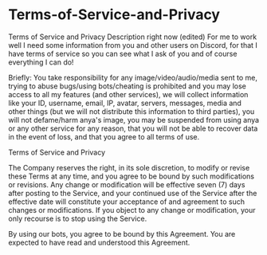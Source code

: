 # Terms-of-Service-and-Privacy

Terms of Service and Privacy
Description
right now (edited)
For me to work well I need some information from you and other users on Discord, for that I have terms of service so you can see what I ask of you and of course everything I can do!

Briefly: You take responsibility for any image/video/audio/media sent to me, trying to abuse bugs/using bots/cheating is prohibited and you may lose access to all my features (and other services), we will collect information like your ID, username, email, IP, avatar, servers, messages, media and other things (but we will not distribute this information to third parties), you will not defame/harm anya's image, you may be suspended from using anya or any other service for any reason, that you will not be able to recover data in the event of loss, and that you agree to all terms of use.

Terms of Service and Privacy

The Company reserves the right, in its sole discretion, to modify or revise these Terms at any time, and you agree to be bound by such modifications or revisions. Any change or modification will be effective seven (7) days after posting to the Service, and your continued use of the Service after the effective date will constitute your acceptance of and agreement to such changes or modifications. If you object to any change or modification, your only recourse is to stop using the Service.

By using our bots, you agree to be bound by this Agreement. You are expected to have read and understood this Agreement.
